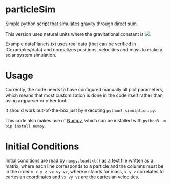 # particleSim

Simple python script that simulates gravity through direct sum.

This version uses natural units where the gravitational constant is
<img src="https://render.githubusercontent.com/render/math?math=4 \pi^2">.

Example dataPlanets.txt uses real data (that can be verified in
 ICexamples/data) and normalizes positions, velocities and mass to make a
 solar system simulation.


# Usage

Currently, the code needs to have configured manually all plot parameters,
which means that most customization is done in the code itself rather than
using argparser or other tool.

It should work out-of-the-box just by executing `python3 simulation.py`.

This code also makes use of [Numpy](https://numpy.org/), which can be
installed with `python3 -m pip install numpy`.


# Initial Conditions

Initial conditions are read by `numpy.loadtxt()` as a text file written as a
matrix, where each line corresponds to a particle and the columns must be in
the order `m x y z vx vy vz`, where `m` stands for mass, `x y z` correlates to
cartesian coordinates and `vx vy vz` are the cartesian velocities.
